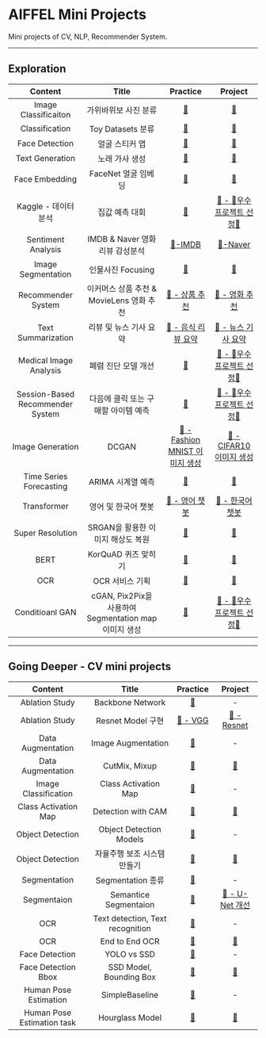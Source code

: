 # AIFFEL Mini Projects
Mini projects of CV, NLP, Recommender System.   

---   

## Exploration
| Content | Title | Practice | Project |   
| :--: | :--: | :--: | :--: |   
| Image Classificaiton | 가위바위보 사진 분류 | [📂](https://github.com/YOOHYOJEONG/AIFFEL_LMS_practice/blob/master/exploration/lms_ex_1.py) | [📂](https://github.com/YOOHYOJEONG/AIFFEL_LMS_project/blob/master/ex01/ex1_rock_scissor_paper.ipynb) |   
| Classification | Toy Datasets 분류 | [📂](https://github.com/YOOHYOJEONG/AIFFEL_LMS_practice/blob/master/exploration/lms_ex_2.ipynb) | [📂](https://github.com/YOOHYOJEONG/AIFFEL_LMS_project/tree/master/ex02) |   
| Face Detection | 얼굴 스티커 앱 | [📂](https://github.com/YOOHYOJEONG/AIFFEL_LMS_practice/blob/master/exploration/lms_ex_3.ipynb) | [📂](https://github.com/YOOHYOJEONG/AIFFEL_LMS_project/blob/master/ex03/ex3_camera_sticker.ipynb) |   
| Text Generation | 노래 가사 생성 | [📂](https://github.com/YOOHYOJEONG/AIFFEL_LMS_practice/blob/master/exploration/lms_ex_4.ipynb) | [📂](https://github.com/YOOHYOJEONG/AIFFEL_LMS_project/blob/master/ex04/ex4_making_lyricist.ipynb) |   
| Face Embedding | FaceNet 얼굴 임베딩 | [📂](https://github.com/YOOHYOJEONG/AIFFEL_LMS_practice/blob/master/exploration/lms_ex_5.ipynb) | [📂](https://github.com/YOOHYOJEONG/AIFFEL_LMS_project/blob/master/ex05/ex5_face_embading.ipynb) |   
| Kaggle - 데이터 분석 | 집값 예측 대회 | [📂](https://github.com/YOOHYOJEONG/AIFFEL_LMS_practice/blob/master/exploration/lms_ex_6_1.ipynb) | [📂 - 👑우수 프로젝트 선정👑](https://github.com/YOOHYOJEONG/AIFFEL_LMS_project/blob/master/ex06/ex6_kakr_house_price_prediction.ipynb) |    
| Sentiment Analysis | IMDB & Naver 영화리뷰 감성분석 | [📂-IMDB](https://github.com/YOOHYOJEONG/AIFFEL_LMS_practice/blob/master/exploration/lms_ex_7.ipynb) | [📂-Naver](https://github.com/YOOHYOJEONG/AIFFEL_LMS_project/blob/master/ex07/ex7_text_sentiment_analysis.ipynb) |   
| Image Segmentation | 인물사진 Focusing | [📂](https://github.com/YOOHYOJEONG/AIFFEL_LMS_practice/blob/master/exploration/lms_ex_8.ipynb) | [📂](https://github.com/YOOHYOJEONG/AIFFEL_LMS_project/blob/master/ex08/ex8_Semantic_Segmentation.ipynb) |   
| Recommender System | 이커머스 상품 추천 & MovieLens 영화 추천 | [📂 - 상품 추천](https://github.com/YOOHYOJEONG/AIFFEL_LMS_practice/blob/master/exploration/lms_ex_9.ipynb) | [📂 - 영화 추천](https://github.com/YOOHYOJEONG/AIFFEL_LMS_project/blob/master/ex09/ex9_Movielens_recommendation.ipynb) |   
| Text Summarization | 리뷰 및 뉴스 기사 요약 | [📂 - 음식 리뷰 요약](https://github.com/YOOHYOJEONG/AIFFEL_LMS_practice/blob/master/exploration/lms_ex_10.ipynb) | [📂 - 뉴스 기사 요약](https://github.com/YOOHYOJEONG/AIFFEL_LMS_project/blob/master/ex10/ex10_Text_Summarization.ipynb) |   
| Medical Image Analysis | 폐렴 진단 모델 개선 | [📂](https://github.com/YOOHYOJEONG/AIFFEL_LMS_practice/blob/master/exploration/lms_ex_11.ipynb) | [📂 - 👑우수 프로젝트 선정👑](https://github.com/YOOHYOJEONG/AIFFEL_LMS_project/blob/master/ex11/ex11_Pneumonia_Diagnosis.ipynb) |   
| Session-Based Recommender System | 다음에 클릭 또는 구매할 아이템 예측 | [📂](https://github.com/YOOHYOJEONG/AIFFEL_LMS_practice/blob/master/exploration/lms_ex_12.ipynb) | [📂 - 👑우수 프로젝트 선정👑](https://github.com/YOOHYOJEONG/AIFFEL_LMS_project/blob/master/ex12/ex12_Session_Based_Recommendation.ipynb) |   
| Image Generation | DCGAN | [📂 - Fashion MNIST 이미지 생성](https://github.com/YOOHYOJEONG/AIFFEL_LMS_practice/blob/master/exploration/lms_ex_13.ipynb) | [📂 - CIFAR10 이미지 생성](https://github.com/YOOHYOJEONG/AIFFEL_LMS_project/blob/master/ex13/ex13_DCGAN_CIFAR10.ipynb) |   
| Time Series Forecasting | ARIMA 시계열 예측 | [📂](https://github.com/YOOHYOJEONG/AIFFEL_LMS_practice/blob/master/exploration/lms_ex_14.ipynb) | [📂](https://github.com/YOOHYOJEONG/AIFFEL_LMS_project/blob/master/ex14/ex14_ARIMA_stock_prediction.ipynb) |   
| Transformer | 영어 및 한국어 챗봇 | [📂 - 영어 챗봇](https://github.com/YOOHYOJEONG/AIFFEL_LMS_practice/blob/master/exploration/lms_ex_15.ipynb) | [📂 - 한국어 챗봇](https://github.com/YOOHYOJEONG/AIFFEL_LMS_project/blob/master/ex15/ex15_transformer_chatbot.ipynb) |   
| Super Resolution | SRGAN을 활용한 이미지 해상도 복원 | [📂](https://github.com/YOOHYOJEONG/AIFFEL_LMS_practice/blob/master/exploration/lms_ex_16.ipynb) | [📂](https://github.com/YOOHYOJEONG/AIFFEL_LMS_project/blob/master/ex16/ex16_SRGAN.ipynb) |   
| BERT | KorQuAD 퀴즈 맞히기 | [📂](https://github.com/YOOHYOJEONG/AIFFEL_LMS_practice/blob/master/exploration/lms_ex_17.ipynb) | [📂](https://github.com/YOOHYOJEONG/AIFFEL_LMS_project/blob/master/ex17/ex17_BERT_KorQuAD.ipynb) |   
| OCR | OCR 서비스 기획 | [📂](https://github.com/YOOHYOJEONG/AIFFEL_LMS_practice/blob/master/exploration/lms_ex_18.ipynb) | [📂](https://github.com/YOOHYOJEONG/AIFFEL_LMS_project/blob/master/ex18/ex18_OCR_models.ipynb) |   
| Conditioanl GAN | cGAN, Pix2Pix을 사용하여 Segmentation map 이미지 생성 | [📂](https://github.com/YOOHYOJEONG/AIFFEL_LMS_practice/blob/master/exploration/lms_ex_19.ipynb) | [📂 - 👑우수 프로젝트 선정👑](https://github.com/YOOHYOJEONG/AIFFEL_LMS_project/blob/master/ex19/ex19_Pix2Pix.ipynb) |   



---   

## Going Deeper - CV mini projects
| Content | Title | Practice | Project |   
| :--: | :--: | :--: | :--: |   
| Ablation Study | Backbone Network | [📂](https://github.com/YOOHYOJEONG/AIFFEL_LMS_practice/blob/master/goingdeeper/gd_node_01_backbone.ipynb) | - |   
| Ablation Study | Resnet Model 구현 | [📂 - VGG ](https://github.com/YOOHYOJEONG/AIFFEL_LMS_practice/blob/master/goingdeeper/gd_node_02_Ablation_Study.ipynb) | [📂 - Resnet](https://github.com/YOOHYOJEONG/AIFFEL_LMS_project/blob/master/gd02/gd02_ResNet_Ablation_Study.ipynb) |   
| Data Augmentation | Image Augmentation | [📂](https://github.com/YOOHYOJEONG/AIFFEL_LMS_practice/blob/master/goingdeeper/gd_node_03_Augmentation.ipynb) | - |   
| Data Augmentation | CutMix, Mixup | [📂](https://github.com/YOOHYOJEONG/AIFFEL_LMS_practice/blob/master/goingdeeper/gd_node_04_CutMix_Mixup.ipynb) | [📂](https://github.com/YOOHYOJEONG/AIFFEL_LMS_project/blob/master/gd04/gd04_CutMix_VS_Mixup.ipynb) |   
| Image Classification | Class Activation Map | [📂](https://github.com/YOOHYOJEONG/AIFFEL_LMS_practice/blob/master/goingdeeper/gd_node_05_Class_Activation.ipynb) | - |   
| Class Activation Map | Detection with CAM | [📂](https://github.com/YOOHYOJEONG/AIFFEL_LMS_practice/blob/master/goingdeeper/gd_node_06_Making_CAM.ipynb) | [📂](https://github.com/YOOHYOJEONG/AIFFEL_LMS_project/blob/master/gd06/gd06_Class_Activation_Map.ipynb) |   
| Object Detection | Object Detection Models | [📂](https://github.com/YOOHYOJEONG/AIFFEL_LMS_practice/blob/master/goingdeeper/gd_node_07_Object_Detection.ipynb) | - |   
| Object Detection | 자율주행 보조 시스템 만들기 | [📂](https://github.com/YOOHYOJEONG/AIFFEL_LMS_practice/blob/master/goingdeeper/gd_node_08_Object_Detection_System.ipynb) | [📂](https://github.com/YOOHYOJEONG/AIFFEL_LMS_project/blob/master/gd08/gd08_Object_Detection_System.ipynb) |   
| Segmentation | Segmentation 종류 | [📂](https://github.com/YOOHYOJEONG/AIFFEL_LMS_practice/blob/master/goingdeeper/gd_node_09_Segementation.ipynb) | - |   
| Segmentaion | Semantice Segmentaion | [📂](https://github.com/YOOHYOJEONG/AIFFEL_LMS_practice/blob/master/goingdeeper/gd_node_10_Semantic_Segmentation.ipynb) | [📂 - U-Net 개선](https://github.com/YOOHYOJEONG/AIFFEL_LMS_project/blob/master/gd10/gd10_Semantic_Segmentation.ipynb) |   
| OCR | Text detection, Text recognition | [📂](https://github.com/YOOHYOJEONG/AIFFEL_LMS_practice/blob/master/goingdeeper/gd_node_11_OCR.ipynb) | - |   
| OCR | End to End OCR | [📂](https://github.com/YOOHYOJEONG/AIFFEL_LMS_practice/blob/master/goingdeeper/gd_node_12_OCR_Text%20Recognition.ipynb) | [📂](https://github.com/YOOHYOJEONG/AIFFEL_LMS_project/blob/master/gd12/gd12_End_to_End_OCR.ipynb) |    
| Face Detection | YOLO vs SSD | [📂](https://github.com/YOOHYOJEONG/AIFFEL_LMS_practice/blob/master/goingdeeper/gd_node_13_Face_Detection.ipynb) | - |   
| Face Detection Bbox | SSD Model, Bounding Box | [📂](https://github.com/YOOHYOJEONG/AIFFEL_LMS_practice/blob/master/goingdeeper/gd_node_14_Bounding_Box.ipynb) | [📂](https://github.com/YOOHYOJEONG/AIFFEL_LMS_project/blob/master/gd14/gd14_Face_Detection_BBox.ipynb) |   
| Human Pose Estimation | SimpleBaseline | [📂](https://github.com/YOOHYOJEONG/AIFFEL_LMS_practice/blob/master/goingdeeper/gd_node_15_Human_Pose_Estimation.ipynb) | - |   
| Human Pose Estimation task | Hourglass Model | [📂](https://github.com/YOOHYOJEONG/AIFFEL_LMS_practice/blob/master/goingdeeper/gd_node_16_Human_Pose_Estimation_task.ipynb) | [📂](https://github.com/YOOHYOJEONG/AIFFEL_LMS_project/tree/master/gd16) |    